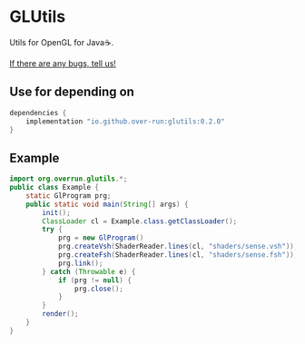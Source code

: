 # GLUtils
Utils for OpenGL for Java:coffee:.

[If there are any bugs, tell us!](https://github.com/Over-Run/GLUtils/issues/new)

## Use for depending on

```groovy
dependencies {
    implementation "io.github.over-run:glutils:0.2.0"
}
```

## Example

```java
import org.overrun.glutils.*;
public class Example {
    static GlProgram prg;
    public static void main(String[] args) {
        init();
        ClassLoader cl = Example.class.getClassLoader();
        try {
            prg = new GlProgram()
            prg.createVsh(ShaderReader.lines(cl, "shaders/sense.vsh"));
            prg.createFsh(ShaderReader.lines(cl, "shaders/sense.fsh"));
            prg.link();
        } catch (Throwable e) {
            if (prg != null) {
                prg.close();
            }
        }
        render();
    }
}
```
